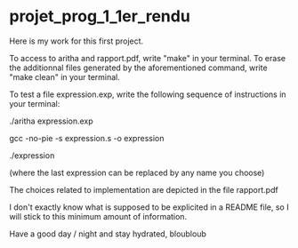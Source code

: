 # projet_prog_1_1er_rendu

Here is my work for this first project.

To access to aritha and rapport.pdf, write "make" in your terminal.
To erase the additionnal files generated by the aforementioned command, write "make clean" in your terminal.

To test a file expression.exp, write the following sequence of instructions in your terminal:

./aritha expression.exp

gcc -no-pie -s expression.s -o expression

./expression

(where the last expression can be replaced by any name you choose)

The choices related to implementation are depicted in the file rapport.pdf

I don't exactly know what is supposed to be explicited in a README file, so I will stick to this minimum amount of information.

Have a good day / night and stay hydrated,
bloubloub
